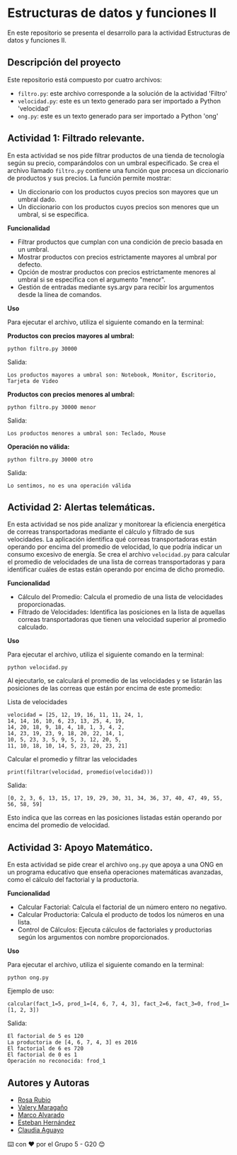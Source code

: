 # Estructuras de datos y funciones II
En este repositorio se presenta el desarrollo para la actividad Estructuras de datos y funciones II.

## Descripción del proyecto

Este repositorio está compuesto por cuatro archivos: 
  - ```filtro.py```: este archivo corresponde a la solución de la actividad 'Filtro'
  - ```velocidad.py```: este es un texto generado para ser importado a Python 'velocidad'
  - ```ong.py```: este es un texto generado para ser importado a Python 'ong'

## Actividad 1: Filtrado relevante.

En esta actividad se nos pide filtrar productos de una tienda de tecnología según su precio, comparándolos con un umbral especificado. Se crea el archivo llamado `filtro.py` contiene una función que procesa un diccionario de productos y sus precios. La función permite mostrar:

- Un diccionario con los productos cuyos precios son mayores que un umbral dado.
- Un diccionario con los productos cuyos precios son menores que un umbral, si se especifica.

**Funcionalidad**

- Filtrar productos que cumplan con una condición de precio basada en un umbral.
- Mostrar productos con precios estrictamente mayores al umbral por defecto.
- Opción de mostrar productos con precios estrictamente menores al umbral si se especifica con el argumento "menor".
- Gestión de entradas mediante sys.argv para recibir los argumentos desde la línea de comandos.

**Uso**

Para ejecutar el archivo, utiliza el siguiente comando en la terminal:

**Productos con precios mayores al umbral:**
```
python filtro.py 30000
```
Salida:
```
Los productos mayores a umbral son: Notebook, Monitor, Escritorio, Tarjeta de Video
```

**Productos con precios menores al umbral:**
```
python filtro.py 30000 menor
```
Salida:
```
Los productos menores a umbral son: Teclado, Mouse
```

**Operación no válida:**
```
python filtro.py 30000 otro
```
Salida:
```
Lo sentimos, no es una operación válida
```

## Actividad 2: Alertas telemáticas.

En esta actividad se nos pide analizar y monitorear la eficiencia energética de correas transportadoras mediante el cálculo y filtrado de sus velocidades. La aplicación identifica qué correas transportadoras están operando por encima del promedio de velocidad, lo que podría indicar un consumo excesivo de energía. Se crea el archivo `velocidad.py` para calcular el promedio de velocidades de una lista de correas transportadoras y para identificar cuáles de estas están operando por encima de dicho promedio.

**Funcionalidad**

- Cálculo del Promedio: Calcula el promedio de una lista de velocidades proporcionadas.
- Filtrado de Velocidades: Identifica las posiciones en la lista de aquellas correas transportadoras que tienen una velocidad superior al promedio calculado.

**Uso**

Para ejecutar el archivo, utiliza el siguiente comando en la terminal:
```
python velocidad.py
```

Al ejecutarlo, se calculará el promedio de las velocidades y se listarán las posiciones de las correas que están por encima de este promedio:

Lista de velocidades
```
velocidad = [25, 12, 19, 16, 11, 11, 24, 1,
14, 14, 16, 10, 6, 23, 13, 25, 4, 19,
14, 20, 18, 9, 18, 4, 18, 1, 3, 4, 2,
14, 23, 19, 23, 9, 18, 20, 22, 14, 1,
10, 5, 23, 3, 5, 9, 5, 3, 12, 20, 5,
11, 10, 18, 10, 14, 5, 23, 20, 23, 21]
```

Calcular el promedio y filtrar las velocidades
```
print(filtrar(velocidad, promedio(velocidad)))
```

Salida:
```
[0, 2, 3, 6, 13, 15, 17, 19, 29, 30, 31, 34, 36, 37, 40, 47, 49, 55, 56, 58, 59]
```
Esto indica que las correas en las posiciones listadas están operando por encima del promedio de velocidad.

## Actividad 3: Apoyo Matemático.

En esta actividad se pide crear el archivo `ong.py` que apoya a una ONG en un programa educativo que enseña operaciones matemáticas avanzadas, como el cálculo del factorial y la productoria.

**Funcionalidad**

- Calcular Factorial: Calcula el factorial de un número entero no negativo.
- Calcular Productoria: Calcula el producto de todos los números en una lista.
- Control de Cálculos: Ejecuta cálculos de factoriales y productorias según los argumentos con nombre proporcionados.

**Uso**

Para ejecutar el archivo, utiliza el siguiente comando en la terminal:
```
python ong.py
```

Ejemplo de uso:
```
calcular(fact_1=5, prod_1=[4, 6, 7, 4, 3], fact_2=6, fact_3=0, frod_1=[1, 2, 3])
```

Salida:
```
El factorial de 5 es 120
La productoria de [4, 6, 7, 4, 3] es 2016
El factorial de 6 es 720
El factorial de 0 es 1
Operación no reconocida: frod_1
```

## Autores y Autoras

- [Rosa Rubio](https://github.com/PaulinaRubioP)
- [Valery Maragaño](https://github.com/Valyxp)
- [Marco Alvarado](https://github.com/7pixel-cl)
- [Esteban Hernández](https://github.com/stivhc)
- [Claudia Aguayo](https://github.com/aguayo40)

⌨️ con ❤️ por el Grupo 5 - G20 😊
